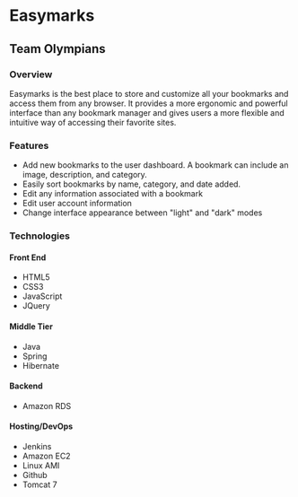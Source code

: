 # Easymarks
## Team Olympians
### Overview
Easymarks is the best place to store and customize all your bookmarks and access them from any browser. It provides a more ergonomic 
and powerful interface than any bookmark manager and gives users a more flexible and intuitive way of accessing their favorite sites.

### Features 
+ Add new bookmarks to the user dashboard. A bookmark can include an image, description, and category. 
+ Easily sort bookmarks by name, category, and date added.
+ Edit any information associated with a bookmark
+ Edit user account information
+ Change interface appearance between "light" and "dark" modes

### Technologies
#### Front End
+ HTML5
+ CSS3
+ JavaScript
+ JQuery

#### Middle Tier
+ Java
+ Spring
+ Hibernate

#### Backend
+ Amazon RDS

#### Hosting/DevOps
+ Jenkins
+ Amazon EC2
+ Linux AMI
+ Github
+ Tomcat 7
